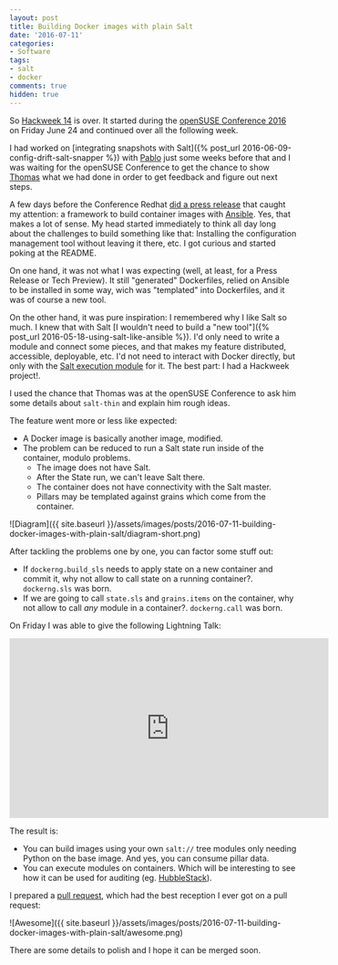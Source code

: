 ```yaml
---
layout: post
title: Building Docker images with plain Salt
date: '2016-07-11'
categories:
- Software
tags:
- salt
- docker
comments: true
hidden: true
---
```


So [Hackweek 14](https://hackweek.suse.com/) is over. It started during the [openSUSE Conference 2016](https://events.opensuse.org/conference/oSC16) on Friday June 24 and continued over all the following week.

I had worked on [integrating snapshots with Salt]({% post_url 2016-06-09-config-drift-salt-snapper %}) with [Pablo](https://github.com/meaksh) just some weeks before that and I was waiting for the openSUSE Conference to get the chance to show [Thomas](https://twitter.com/thatch45) what we had done in order to get feedback and figure out next steps.

A few days before the Conference Redhat [did a press release](https://www.redhat.com/en/about/press-releases/red-hat-launches-ansible-native-container-workflow-project) that caught my attention: a framework to build container images with [Ansible](https://www.ansible.com). Yes, that makes a lot of sense. My head started immediately to think all day long about the challenges to build something like that: Installing the configuration management tool without leaving it there, etc. I got curious and started poking at the README.

On one hand, it was not what I was expecting (well, at least, for a Press Release or Tech Preview). It still "generated" Dockerfiles, relied on Ansible to be installed in some way, wich was "templated" into Dockerfiles, and it was of course a new tool.

On the other hand, it was pure inspiration: I remembered why I like Salt so much. I knew that with Salt [I wouldn't need to build a "new tool"]({% post_url 2016-05-18-using-salt-like-ansible %}). I'd only need to write a module and connect some pieces, and that makes my feature distributed, accessible, deployable, etc. I'd not need to interact with Docker directly, but only with the [Salt execution module](https://docs.saltstack.com/en/latest/ref/modules/all/salt.modules.dockerng.html) for it. The best part: I had a Hackweek project!.

I used the chance that Thomas was at the openSUSE Conference to ask him some details about `salt-thin` and explain him rough ideas.

The feature went more or less like expected:

* A Docker image is basically another image, modified.
* The problem can be reduced to run a Salt state run inside of the container, modulo problems.
  * The image does not have Salt.
  * After the State run, we can't leave Salt there.
  * The container does not have connectivity with the Salt master.
  * Pillars may be templated against grains which come from the container.

![Diagram]({{ site.baseurl }}/assets/images/posts/2016-07-11-building-docker-images-with-plain-salt/diagram-short.png)

After tackling the problems one by one, you can factor some stuff out:

* If `dockerng.build_sls` needs to apply state on a new container and commit it, why not allow to call state on a running container?. `dockerng.sls` was born.
* If we are going to call `state.sls` and `grains.items` on the container, why not allow to call *any* module in a container?. `dockerng.call` was born.

On Friday I was able to give the following Lightning Talk:

<iframe width="560" height="315" src="https://www.youtube.com/embed/2znjgf9Q7J0" frameborder="0" allowfullscreen></iframe>

The result is:

* You can build images using your own `salt://` tree modules only needing Python on the base image. And yes, you can consume pillar data.
* You can execute modules on containers. Which will be interesting to see how it can be used for auditing (eg. [HubbleStack](https://github.com/HubbleStack)).

I prepared a [pull request](https://github.com/saltstack/salt/pull/34484), which had the best reception I ever got on a pull request:

![Awesome]({{ site.baseurl }}/assets/images/posts/2016-07-11-building-docker-images-with-plain-salt/awesome.png)

There are some details to polish and I hope it can be merged soon.

